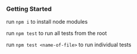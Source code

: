 ### Getting Started
run `npm i` to install node modules

run `npm test` to run all tests from the root

run `npm test <name-of-file>` to run individual tests